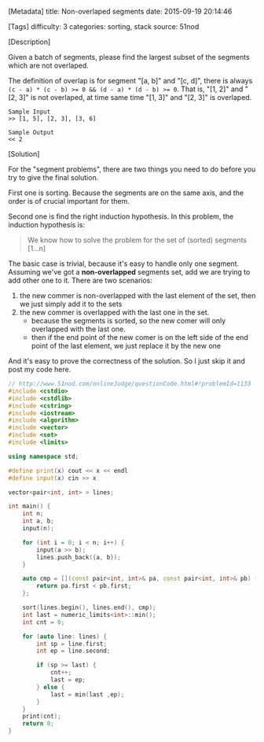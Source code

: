 [Metadata]
title: Non-overlaped segments
date: 2015-09-19 20:14:46

[Tags]
difficulty: 3
categories: sorting, stack
source: 51nod

[Description]

Given a batch of segments, please find the largest subset of the segments which are not overlaped.

The definition of overlap is for segment "[a, b]" and "[c, d]", there is always `(c - a) * (c - b) >= 0 && (d - a) * (d - b) >= 0`. That is, "[1, 2]" and "[2, 3]" is not overlaped, at time same time "[1, 3]" and "[2, 3]" is overlaped.

```
Sample Input
>> [1, 5], [2, 3], [3, 6]

Sample Output
<< 2
```

[Solution]

For the "segment problems", there are two things you need to do before you try to give the final solution.

First one is sorting. Because the segments are on the same axis, and the order is of crucial important for them.

Second one is find the right induction hypothesis. In this problem, the induction hypothesis is:

> We know how to solve the problem for the set of (sorted) segments [1...n]

The basic case is trivial, because it's easy to handle only one segment. Assuming we've got a **non-overlapped** segments set, add we are trying to add other one to it. There are two scenarios:

1. the new commer is non-overlapped with the last element of the set, then we just simply add it to the sets
2. the new commer is overlapped with the last one in the set.
    * because the segments is sorted, so the new comer will only overlapped with the last one.
    * then if the end point of the new comer is on the left side of the end point of the last element, we just replace it by the new one

And it's easy to prove the correctness of the solution. So I just skip it and post my code here.

```cpp
// http://www.51nod.com/onlineJudge/questionCode.html#!problemId=1133
#include <cstdio>
#include <cstdlib>
#include <cstring>
#include <iostream>
#include <algorithm>
#include <vector>
#include <set>
#include <limits>

using namespace std;

#define print(x) cout << x << endl
#define input(x) cin >> x

vector<pair<int, int> > lines;

int main() {
    int n;
    int a, b;
    input(n);

    for (int i = 0; i < n; i++) {
        input(a >> b);
        lines.push_back({a, b});
    }

    auto cmp = [](const pair<int, int>& pa, const pair<int, int>& pb) {
        return pa.first < pb.first;
    };

    sort(lines.begin(), lines.end(), cmp);
    int last = numeric_limits<int>::min();
    int cnt = 0;

    for (auto line: lines) {
        int sp = line.first;
        int ep = line.second;

        if (sp >= last) {
            cnt++;
            last = ep;
        } else {
            last = min(last ,ep);
        }
    }
    print(cnt);
    return 0;
}
```
